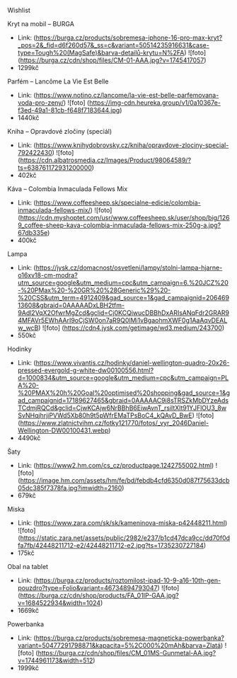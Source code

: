 Wishlist

Kryt na mobil – BURGA
- Link: (https://burga.cz/products/sobremesa-iphone-16-pro-max-kryt?_pos=2&_fid=d6f260d57&_ss=c&variant=50514235916631&case-type=Tough%20(MagSafe)&barva-detailů-krytu=N%2FA)
![foto] (https://burga.cz/cdn/shop/files/CM-01-AAA.jpg?v=1745417057)
- 1299kč

Parfém – Lancôme La Vie Est Belle
- Link: (https://www.notino.cz/lancome/la-vie-est-belle-parfemovana-voda-pro-zeny/)
![foto] (https://img-cdn.heureka.group/v1/0a10367e-f3ed-49a1-81cb-f648f7183644.jpg)
- 1440kč
  
Kniha – Opravdové zločiny (speciál)
- Link: (https://www.knihydobrovsky.cz/kniha/opravdove-zlociny-special-792422430)
![foto] (https://cdn.albatrosmedia.cz/Images/Product/98064589/?ts=638761172931200000)
- 402kč

Káva – Colombia Inmaculada Fellows Mix
- Link: (https://www.coffeesheep.sk/specialne-edicie/colombia-inmaculada-fellows-mix/)
![foto] (https://cdn.myshoptet.com/usr/www.coffeesheep.sk/user/shop/big/1269_coffee-sheep-kava-colombia-inmaculada-fellows-mix-250g-a.jpg?67db335e)
- 400kč

Lampa
- Link: (https://jysk.cz/domacnost/osvetleni/lampy/stolni-lampa-hjarne-o16xv18-cm-modra?utm_source=google&utm_medium=cpc&utm_campaign=6.%20JCZ%20-%20PMax%20-%20GR%20%28Generic%29%20-%20CSS&utm_term=4912409&gad_source=1&gad_campaignid=20646913608&gbraid=0AAAAADxLBH2tfm-9Adl2VqX2OfwrMgZcd&gclid=Cj0KCQjwucDBBhDxARIsANqFdr2GRAR94MFAVr5EWhAArI9oCjSW0on7aR9Q0lMi1vBgaohmXWF0g1AaAqvDEALw_wcB)
![foto] (https://cdn4.jysk.com/getimage/wd3.medium/243700)
- 550kč

Hodinky
- Link: (https://www.vivantis.cz/hodinky/daniel-wellington-quadro-20x26-pressed-evergold-g-white-dw00100556.html?d=1000834&utm_source=google&utm_medium=cpc&utm_campaign=PLA%20-%20PMAX%20h%20Goal%20optimised%20shopping&gad_source=1&gad_campaignid=17189627465&gbraid=0AAAAAC9i8sTRSZkMbDYzeAdsTCdmjRQCd&gclid=CjwKCAjw6NrBBhB6EiwAvnT_rsiltXlt91YJFlOU3_8wSvNHqjhrjiPVWd5Xb80h9t5pWfrEMaTPsBoC4_kQAvD_BwE)
![foto] (https://www.zlatnictvihm.cz/fotky121770/fotos/_vyr_2046Daniel-Wellington-DW00100431.webp)
- 4490kč

Šaty
- Link: (https://www2.hm.com/cs_cz/productpage.1242755002.html)
![foto] (https://image.hm.com/assets/hm/fe/bd/febdb4cfd6350d087f75633dcb05dc385f7378fa.jpg?imwidth=2160)
- 679kč

Miska
- Link: (https://www.zara.com/sk/sk/kameninova-miska-p42448211.html)
![foto] (https://static.zara.net/assets/public/2982/e237/b1cd47dca9cc/dd70f0dfa7fb/42448211712-e2/42448211712-e2.jpg?ts=1735230727184)
- 175kč

Obal na tablet
- Link: (https://burga.cz/products/roztomilost-ipad-10-9-a16-10th-gen-pouzdro?type=Folio&variant=46734894793047)
![foto] (https://burga.cz/cdn/shop/products/FA_01IP-GAA.jpg?v=1684522934&width=1024)
- 1669kč

Powerbanka
- Link: (https://burga.cz/products/sobremesa-magneticka-powerbanka?variant=50477291798871&kapacita=5%2C000%20mAh&barva=Zlatá)
![foto] (https://burga.cz/cdn/shop/files/CM_01MS-Gunmetal-AA.jpg?v=1744961173&width=512)
- 1999kč
